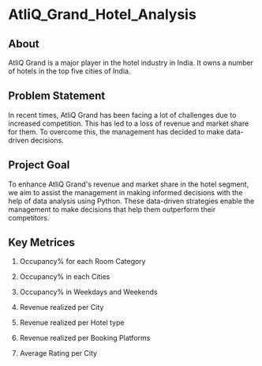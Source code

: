 # AtliQ_Grand_Hotel_Analysis

## About
AtliQ Grand is a major player in the hotel industry in India. It owns a number of hotels in the top five cities of India.

## Problem Statement
In recent times, AtliQ Grand has been facing a lot of challenges due to increased competition. This has led to a loss of revenue and market share for them. To overcome this, the management has decided to make data-driven decisions.

## Project Goal
To enhance AtliQ Grand's revenue and market share in the hotel segment, we aim to assist the management in making informed decisions with the help of data analysis using Python. These data-driven strategies enable the management to make decisions that help them outperform their competitors.

## Key Metrices
1. Occupancy% for each Room Category

2. Occupancy% in each Cities

3. Occupancy% in Weekdays and Weekends

4. Revenue realized per City

5. Revenue realized per Hotel type

6. Revenue realized per Booking Platforms

7. Average Rating per City





